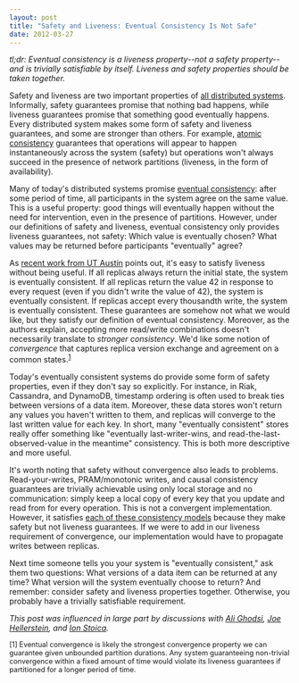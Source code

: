 ```yaml
---
layout: post
title: "Safety and Liveness: Eventual Consistency Is Not Safe"
date: 2012-03-27
---
```


*tl;dr: Eventual consistency is a liveness property--not a safety property--and is trivially satisfiable by itself. Liveness and safety properties should be taken together.*

Safety and liveness are two important properties of [all distributed systems](http://pi1.informatik.uni-mannheim.de/filepool/teaching/dependablesystems-2007/PDS_20070306.pdf). Informally, safety guarantees promise that nothing bad happens, while liveness guarantees promise that something good eventually happens. Every distributed system makes some form of safety and liveness guarantees, and some are stronger than others. For example, [atomic consistency](http://en.wikipedia.org/wiki/Linearizability) guarantees that operations will appear to happen instantaneously across the system (safety) but operations won't always succeed in the presence of network partitions (liveness, in the form of availability).

Many of today's distributed systems promise [eventual consistency](http://en.wikipedia.org/wiki/Eventual_consistency): after some period of time, all participants in the system agree on the same value. This is a useful property: good things will eventually happen without the need for intervention, even in the presence of partitions. However, under our definitions of safety and liveness, eventual consistency only provides liveness guarantees, not safety: Which value is eventually chosen? What values may be returned before participants "eventually" agree?

As [recent work from UT Austin](http://www.cs.utexas.edu/users/princem/papers/cac-tr.pdf) points out, it's easy to satisfy liveness without being useful. If all replicas  always return the initial state, the system is eventually consistent. If all replicas return the value 42 in response to every request (even if you didn't write the value of 42), the system is eventually consistent. If replicas accept every thousandth write, the system is eventually consistent. These guarantees are somehow not what we would like, but they satisfy our definition of eventual consistency. Moreover, as the authors explain, accepting more read/write combinations doesn't necessarily translate to *stronger consistency*.  We'd like some notion of *convergence* that captures replica version exchange and agreement on a common states.<sup><a href="#strengthnote">1</a></sup>

Today's eventually consistent systems do provide some form of safety properties, even if they don't say so explicitly. For instance, in Riak, Cassandra, and DynamoDB, timestamp ordering is often used to break ties between versions of a data item. Moreover, these data stores won't return any values you haven't written to them, and replicas will converge to the last written value for each key. In short, many "eventually consistent" stores really offer something like "eventually last-writer-wins, and read-the-last-observed-value in the meantime" consistency. This is both more descriptive and more useful.

It's worth noting that safety without convergence also leads to problems. Read-your-writes, PRAM/monotonic writes, and causal consistency guarantees are trivially achievable using only local storage and no communication: simply keep a local copy of every key that you update and read from for every operation. This is not a convergent implementation. However, it satisfies [each of these consistency models](http://www.allthingsdistributed.com/2008/12/eventually_consistent.html) because they make safety but not liveness guarantees. If we were to add in our liveness requirement of convergence, our implementation would have to propagate writes between replicas.

Next time someone tells you your system is "eventually consistent," ask them two questions: What versions of a data item can be returned at any time? What version will the system eventually choose to return? And remember: consider safety and liveness properties together. Otherwise, you probably have a trivially satisfiable requirement.

*This post was influenced in large part by discussions with [Ali Ghodsi](http://www.sics.se/~ali/), [Joe Hellerstein](http://db.cs.berkeley.edu/jmh/), and [Ion Stoica](http://www.cs.berkeley.edu/~istoica/).*

<div id="strengthnote" style="font-size:90%">[1] Eventual convergence is likely the strongest convergence property we can guarantee given unbounded partition durations. Any system guaranteeing non-trivial convergence within a fixed amount of time would violate its liveness guarantees if partitioned for a longer period of time.</div>